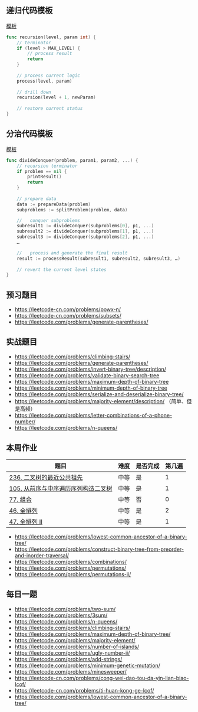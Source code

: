 ## 递归代码模板
[模板](https://shimo.im/docs/DjqqGCT3xqDYwPyY/read)

```go
func recursion(level, param int) { 
    // terminator 
    if (level > MAX_LEVEL) { 
        // process result 
        return
    }
 
    // process current logic 
    process(level, param)
 
    // drill down 
    recursion(level + 1, newParam)
 
    // restore current status
}
```

## 分治代码模板
[模板](https://shimo.im/docs/3xvghYh3JJPKwdvt/read)

```go
func divideConquer(problem, param1, param2, ...) {
    // recursion terminator
    if problem == nil {
        printResult()
        return
    }
    
    // prepare data 
    data := prepareData(problem) 
    subproblems := splitProblem(problem, data)

    //   conquer subproblems 
    subresult1 := divideConquer(subproblems[0], p1, ...) 
    subresult2 := divideConquer(subproblems[1], p1, ...) 
    subresult3 := divideConquer(subproblems[2], p1, ...) 
    …

    //   process and generate the final result 
    result := processResult(subresult1, subresult2, subresult3, …)
       	
    // revert the current level states
}
```

## 预习题目
- https://leetcode-cn.com/problems/powx-n/
- https://leetcode-cn.com/problems/subsets/
- https://leetcode.com/problems/generate-parentheses/

## 实战题目
- https://leetcode.com/problems/climbing-stairs/
- https://leetcode.com/problems/generate-parentheses/
- https://leetcode.com/problems/invert-binary-tree/description/
- https://leetcode.com/problems/validate-binary-search-tree
- https://leetcode.com/problems/maximum-depth-of-binary-tree
- https://leetcode.com/problems/minimum-depth-of-binary-tree
- https://leetcode.com/problems/serialize-and-deserialize-binary-tree/
- https://leetcode.com/problems/majority-element/description/ （简单、但是高频）
- https://leetcode.com/problems/letter-combinations-of-a-phone-number/
- https://leetcode.com/problems/n-queens/

## 本周作业
|题目|难度|是否完成|第几遍|
|----|----|----|----|
|[236. 二叉树的最近公共祖先](https://leetcode.com/problems/lowest-common-ancestor-of-a-binary-tree/)|中等|是|1|
|[105. 从前序与中序遍历序列构造二叉树](https://leetcode.com/problems/construct-binary-tree-from-preorder-and-inorder-traversal/)|中等|是|1|
|[77. 组合](https://leetcode.com/problems/combinations/)|中等|否|0|
|[46. 全排列](https://leetcode.com/problems/permutations/)|中等|是|2|
|[47. 全排列 II](https://leetcode.com/problems/permutations-ii/)|中等|是|1|

- https://leetcode.com/problems/lowest-common-ancestor-of-a-binary-tree/
- https://leetcode.com/problems/construct-binary-tree-from-preorder-and-inorder-traversal/
- https://leetcode.com/problems/combinations/
- https://leetcode.com/problems/permutations/
- https://leetcode.com/problems/permutations-ii/

## 每日一题
- https://leetcode.com/problems/two-sum/
- https://leetcode.com/problems/3sum/
- https://leetcode.com/problems/n-queens/
- https://leetcode.com/problems/climbing-stairs/
- https://leetcode.com/problems/maximum-depth-of-binary-tree/
- https://leetcode.com/problems/majority-element/
- https://leetcode.com/problems/number-of-islands/
- https://leetcode.com/problems/ugly-number-ii/
- https://leetcode.com/problems/add-strings/
- https://leetcode.com/problems/minimum-genetic-mutation/
- https://leetcode.com/problems/minesweeper/
- https://leetcode-cn.com/problems/cong-wei-dao-tou-da-yin-lian-biao-lcof/
- https://leetcode-cn.com/problems/ti-huan-kong-ge-lcof/
- https://leetcode.com/problems/lowest-common-ancestor-of-a-binary-tree/

